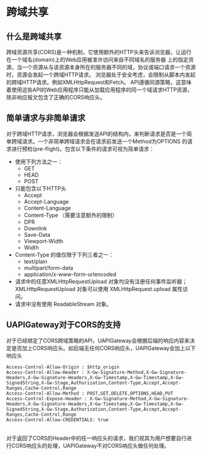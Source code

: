 # 跨域共享

## 什么是跨域共享
跨域资源共享(CORS)是一种机制，它使用额外的HTTP头来告诉浏览器，让运行在一个域名(domain)上的Web应用被准许访问来自不同域名的服务器
上的指定资源，当一个资源从与该资源本身所在的服务器不同的域，协议或端口请求一个资源时，资源会发起一个跨域HTTP请求。
浏览器处于安全考虑，会限制从脚本内发起的跨域HTTP请求。例如XMLHttpRequest和Fetch。
API遵循同源策略，这意味着使用这些API的Web应用程序只能从加载应用程序的同一个域请求HTTP资源，除非响应报文包含了正确的CORS响应头。


## 简单请求与非简单请求
对于跨域HTTP请求，浏览器会根据发送API的结构内，来判断请求是否是一个简单跨域请求。一个非简单跨域请求会在请求前发送一个Method为OPTIONS
的请求进行预检(pre-flight)。包含以下条件的请求可视为简单请求：
 * 使用下列方法之一：
   * GET
   * HEAD
   * POST
 * 只能包含以下HTTP头
   * Accept
   * Accept-Language
   * Content-Language
   * Content-Type （需要注意额外的限制）
   * DPR
   * Downlink
   * Save-Data
   * Viewport-Width
   * Width 
 * Content-Type 的值仅限于下列三者之一：
   * text/plain
   * multipart/form-data
   * application/x-www-form-urlencoded  
 * 请求中的任意XMLHttpRequestUpload 对象均没有注册任何事件监听器；XMLHttpRequestUpload 对象可以使用 XMLHttpRequest.upload 属性访问。
 * 请求中没有使用 ReadableStream 对象。
 
 
 ## UAPIGateway对于CORS的支持
 对于已经绑定了CORS跨域策略的API，UAPIGateway会根据后端的响应内容来决定是否加上CORS响应头。如后端无任何CORS响应头，UAPIGateway会加上以下响应头
 ```
 Access-Control-Allow-Origin : $http_origin
 Access-Control-Allow-Header : X-Gw-Signature-Method,X-Gw-Signature-Headers,X-Gw-Signature-Headers,X-Gw-Timestamp,X-Gw-Timestamp,X-Gw-SignedString,X-Gw-Stage,Authorization,Content-Type,Accept,Accept-Ranges,Cache-Control,Range
 Access-Control-Allow-Method : POST,GET,DELETE,OPTIONS,HEAD,PUT
 Access-Control-Expose-Header : X-Gw-Signature-Method,X-Gw-Signature-Headers,X-Gw-Signature-Headers,X-Gw-Timestamp,X-Gw-Timestamp,X-Gw-SignedString,X-Gw-Stage,Authorization,Content-Type,Accept,Accept-Ranges,Cache-Control,Range
 Access-Control-Allow-CREDENTIALS: true   
 ```
 <br/>
 对于返回了CORS的Header中的任一响应头的请求，我们视其为用户想要自行进行CORS响应头的处理，UAPIGateway不对CORS响应头做任何处理。
 
 
    


